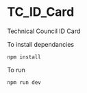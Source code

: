 # TC_ID_Card
Technical Council ID Card

To install dependancies

```npm install```

To run

```npm run dev```
